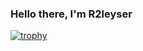 ### Hello there, I'm R2leyser 
[![trophy](https://github-profile-trophy.vercel.app/?username=r2leyser)](https://github.com/ryo-ma/github-profile-trophy)

<!--
**R2leyser/R2leyser** is a ✨ _special_ ✨ repository because its `README.md` (this file) appears on your GitHub profile.

Here are some ideas to get you started:

- 🔭 I’m currently working on ...
- 🌱 I’m currently learning ...
- 👯 I’m looking to collaborate on ...
- 🤔 I’m looking for help with ...
- 💬 Ask me about ...
- 📫 How to reach me: ...
- 😄 Pronouns: ...
- ⚡ Fun fact: ...
-->
